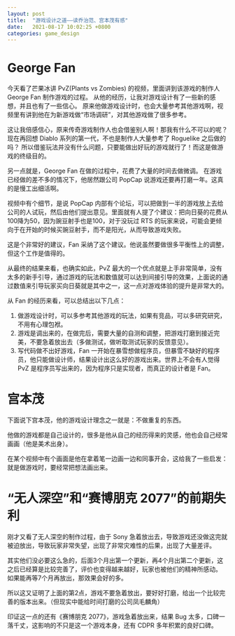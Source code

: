 ```yaml
---
layout: post
title:  "游戏设计之道——读乔治范、宫本茂有感"
date:   2021-08-17 10:02:25 +0800
categories: game_design
---
```


# George Fan
今天看了芒果冰讲 PvZ(Plants vs Zombies) 的视频，里面讲到该游戏的制作人 George Fan 制作游戏的过程。
从他的经历，让我对游戏设计有了一些新的感想，并且也有了一些信心。
原来他做游戏设计时，也会大量参考其他游戏啊，视频里有讲到他在为新游戏做“市场调研”，对其他游戏做了很多参考。

这让我倍感信心，原来传奇游戏制作人也会借鉴别人啊！那我有什么不可以的呢？
现在再回想 Diablo 系列的第一代，不也是制作人大量参考了 Roguelike 之后做的吗？
所以借鉴玩法并没有什么问题，只要能做出好玩的游戏就行了！而这是做游戏的终级目的。

另一点就是，George Fan 在做的过程中，花费了大量的时间去做微调。
在游戏已经做的差不多的情况下，他居然跟公司 PopCap 说游戏还要再打磨一年。这真的是慢工出细活啊。

视频中有个细节，是说 PopCap 内部有个论坛，可以把做到一半的游戏放上去给公司的人试玩，然后由他们提出意见。里面就有人提了个建议：把向日葵的花费从100降为50，因为豌豆射手也是100，对于没玩过 RTS 的玩家来说，可能会更倾向于在开始的时候买豌豆射手，而不是阳光，从而导致游戏失败。

这是个非常好的建议，Fan 采纳了这个建议。他说虽然要做很多平衡性上的调整，但这个工作是值得的。

从最终的结果来看，也确实如此，PvZ 最大的一个优点就是上手非常简单，没有太多的新手引导，通过游戏的玩法和数值就可以达到间接引导的效果，上面说的通过数值来引导玩家买向日葵就是其中之一，这一点对游戏体验的提升是非常大的。

从 Fan 的经历来看，可以总结出以下几点：

1. 做游戏设计时，可以多参考其他游戏的玩法，如果有竞品，可以多研究研究，不用有心理包袱。
2. 游戏是调出来的，在做完后，需要大量的自测和调整，把游戏打磨到接近完美，不要急着放出去（多做测试，做听取测试玩家的反馈意见）。
3. 写代码做不出好游戏，Fan 一开始在暴雪想做程序员，但暴雪不缺好的程序员，他只能做设计师，结果设计出这么好的游戏出来。世界上不会有人觉得 PvZ 是程序员写出来的，因为程序只是实现者，而真正的设计者是 Fan。

# 宫本茂
下面说下宫本茂，他的游戏设计理念之一就是：不做重复的东西。

他做的游戏都是自己设计的，很多是他从自己的经历得来的灵感，他也会自己经常画画（他是美术出身）。

在某个视频中有个画面是他在拿着笔一边画一边和同事开会，这给我了一些启发：就是做游戏时，要经常把想法画出来。

# “无人深空”和“赛博朋克 2077”的前期失利

刚才又看了无人深空的制作过程，由于 Sony 急着放出去，导致游戏还没做这完就被迫放出，导致玩家非常失望，出现了非常灾难性的后果，出现了大量差评。

其实他们没必要这么急的，后面3个月出第一个更新，再4个月出第二个更新，这之后已经算是比较完善了，评价也变得越来越好，玩家也被他们的精神所感动。
如果能再等7个月再放出，那效果会好的多。

所以这又证明了上面的第2点，游戏不要急着放出，要好好打磨，给出一个比较完善的版本出来。（但现实中能给时间打磨的公司凤毛麟角）

印证这一点的还有《赛博朋克 2077》，游戏急着放出来，结果 Bug 太多，口碑一落千丈，这影响的不只是这一个游戏本身，还有 CDPR 多年积累的良好口碑。
